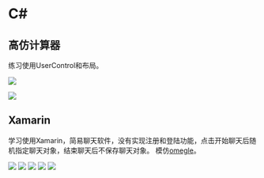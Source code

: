 # C#

## 高仿计算器

练习使用UserControl和布局。

![](https://github.com/Evan1995/HomeworkCode/raw/master/C#/pic/1.png)

![](https://github.com/Evan1995/HomeworkCode/raw/master/C#/pic/2.png)

## Xamarin

学习使用Xamarin，简易聊天软件，没有实现注册和登陆功能，点击开始聊天后随机指定聊天对象，结束聊天后不保存聊天对象。
模仿[omegle](http://www.omegle.com/)。

![](https://github.com/Evan1995/HomeworkCode/raw/master/C#/pic/3.png)
![](https://github.com/Evan1995/HomeworkCode/raw/master/C#/pic/4.png)
![](https://github.com/Evan1995/HomeworkCode/raw/master/C#/pic/5.png)
![](https://github.com/Evan1995/HomeworkCode/raw/master/C#/pic/6.png)
![](https://github.com/Evan1995/HomeworkCode/raw/master/C#/pic/7.png)
